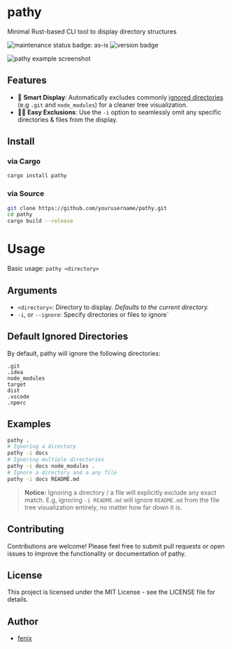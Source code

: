 # pathy
Minimal Rust-based CLI tool to display directory structures

![maintenance status badge: as-is](https://badgen.net/static/status/as-is/orange)
![version badge](https://img.shields.io/crates/v/pathy?labelColor=%23e77823&color=%23002fff
)

![pathy example screenshot](https://i.imgur.com/xiBe1yp.png)
## Features
- 🧠 **Smart Display**: Automatically excludes commonly [ignored directories](src/config.rs) (e.g `.git` and `node_modules`) for a cleaner tree visualization.
- 👨‍🦯 **Easy Exclusions**: Use the `-i` option to seamlessly omit any specific directories & files from the display.
## Install
### via Cargo
```sh
cargo install pathy
```
### via Source
```sh
git clone https://github.com/yourusername/pathy.git
cd pathy
cargo build --release
```

# Usage
Basic usage: `pathy <directory>`
## Arguments
- `<directory>`: Directory to display. _Defaults to the current directory._
- `-i`, or `--ignore`: Specify directories or files to ignore`
## Default Ignored Directories
By default, pathy will ignore the following directories:
```
.git
.idea
node_modules
target
dist
.vscode
.npmrc
```

## Examples
```sh
pathy .
# Ignoring a directory
pathy -i docs
# Ignoring multiple directories
pathy -i docs node_modules .
# Ignore a directory and a any file 
pathy -i docs README.md
```
> **Notice:** Ignoring a directory / a file will explicitly exclude any exact match. E.g, ignoring `-i README.md` will ignore `README.md` from the file tree visualization entirely, no matter how far down it is.

## Contributing

Contributions are welcome! Please feel free to submit pull requests or open issues to improve the functionality or documentation of pathy.

## License

This project is licensed under the MIT License - see the LICENSE file for details.

## Author
- [fenix](https://github.com/fearandesire)

